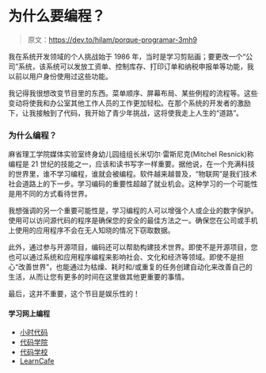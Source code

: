 # 为什么要编程？

> 原文：<https://dev.to/hilam/porque-programar-3mh9>

我在系统开发领域的个人挑战始于 1986 年，当时是学习剪贴画；要更改一个“公司”系统，该系统可以发放工资单、控制库存、打印订单和纳税申报单等功能，我以前以用户身份使用过这些功能。

我记得我很想改变节目里的东西。菜单顺序、屏幕布局、某些例程的流程等。这些变动将使我和办公室其他工作人员的工作更加轻松。在那个系统的开发者的激励下，让我接触到了代码，我开始了青少年挑战，这将使我走上人生的“道路”。

### 为什么编程？

麻省理工学院媒体实验室终身幼儿园组组长米切尔·雷斯尼克(Mitchel Resnick)称编程是 21 世纪的技能之一，应该和读书写字一样重要。据他说，在一个充满科技的世界里，谁不学习编程，谁就会被编程。软件越来越普及，“物联网”是我们技术社会道路上的下一步。学习编码的重要性超越了就业机会。这种学习的一个可能性是用不同的方式看待世界。

我想强调的另一个重要可能性是，学习编程的人可以增强个人或企业的数字保护。使用可以访问源代码的程序是确保您的安全的最佳方法之一。确保您在公司或手机上使用的应用程序不会在无人知晓的情况下窃取数据。

此外，通过参与开源项目，编码还可以帮助构建技术世界。即使不是开源项目，您也可以通过系统和应用程序编程来影响社会、文化和经济等领域。即使不是担心“改善世界”，也能通过为枯燥、耗时和/或重复的任务创建自动化来改善自己的生活，从而让您有更多的时间在这里做其他更重要的事情。

最后，这并不重要，这个节目是娱乐性的！

#### 学习网上编程

*   [小时代码](https://hourofcode.com/pt)
*   [代码学院](https://www.codecademy.com/pt)
*   [代码学校](https://www.codeschool.com/courses#all)
*   [LearnCafe](http://www.learncafe.com/cursos-online/informatica-e-internet/linguagens-de-programacao?order=date&filter=free)